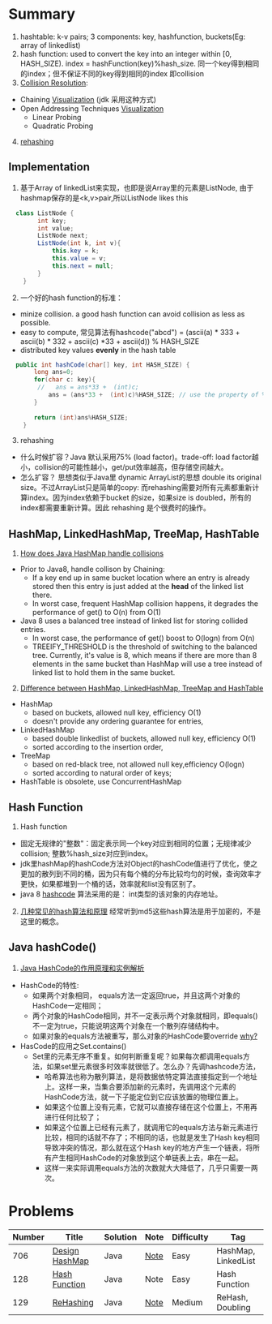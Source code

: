 # Summary
1. hashtable: k-v pairs; 3 components: key, hashfunction, buckets(Eg: array of linkedlist) 
2. hash function: used to convert the key into an integer within \[0, HASH_SIZE). 
   index = hashFunction(key)%hash_size. 同一个key得到相同的index；但不保证不同的key得到相同的index 即collision
3. [Collision Resolution](http://www.cs.cmu.edu/~ab/15-121N11/lectures/lecture16.pdf): 
* Chaining [Visualization](https://www.cs.usfca.edu/~galles/visualization/OpenHash.html) (jdk 采用这种方式)
* Open Addressing Techniques [Visualization](https://www.cs.usfca.edu/~galles/visualization/ClosedHash.html) 
  * Linear Probing
  * Quadratic Probing
4. [rehashing](https://github.com/LisaFan18/lintcode/tree/master/129.%20Rehashing)

## Implementation 
1. 基于Array of linkedList来实现，也即是说Array里的元素是ListNode, 由于hashmap保存的是<k,v>pair,所以ListNode likes this
```java
  class ListNode {
        int key;
        int value;
        ListNode next;
        ListNode(int k, int v){
            this.key = k;
            this.value = v;
            this.next = null;
        }
    }
```
2. 一个好的hash function的标准：
* minize collision. a good hash function can avoid collision as less as possible. 
* easy to compute, 常见算法有hashcode("abcd") = (ascii(a) * 333 + ascii(b) * 332 + ascii(c) *33 + ascii(d)) % HASH_SIZE 
* distributed key values **evenly** in the hash table
```java
  public int hashCode(char[] key, int HASH_SIZE) {
       long ans=0;
       for(char c: key){
        //   ans = ans*33 +  (int)c;
           ans = (ans*33 +  (int)c)%HASH_SIZE; // use the property of % operation to avoid overflow
       }
       
       return (int)ans%HASH_SIZE;
    }
```
3. rehashing 
* 什么时候扩容？Java 默认采用75% (load factor)。trade-off: load factor越小，collision的可能性越小，get/put效率越高，但存储空间越大。
* 怎么扩容？ 思想类似于Java里 dynamic ArrayList的思想 double its original size。不过ArrayList只是简单的copy: 而rehashing需要对所有元素都重新计算index。因为index依赖于bucket 的size，如果size is doubled，所有的index都需要重新计算。因此 rehashing 是个很费时的操作。

## HashMap, LinkedHashMap, TreeMap, HashTable
1. [How does Java HashMap handle collisions](https://javarevisited.blogspot.com/2016/01/how-does-java-hashmap-or-linkedhahsmap-handles.html)
* Prior to Java8, handle collison by Chaining: 
  * If a key end up in same bucket location where an entry is already stored then this entry is just added at the **head** of the linked list there.
  * In worst case, frequent HashMap collision happens, it degrades the performance of get() to O(n) from O(1)
* Java 8 uses a balanced tree instead of linked list for storing collided entries. 
  * In worst case, the performance of get() boost to O(logn) from O(n)
  * TREEIFY_THRESHOLD is the threshold of switching to the balanced tree. Currently, it's value is 8, which means if there are more than 8 elements in the same bucket than HashMap will use a tree instead of linked list to hold them in the same bucket. 
2. [Difference between HashMap, LinkedHashMap, TreeMap and HashTable](https://javarevisited.blogspot.com/2015/08/difference-between-HashMap-vs-TreeMap-vs-LinkedHashMap-Java.html)
* HashMap 
   * based on buckets, allowed null key, efficiency O(1)
   * doesn't provide any ordering guarantee for entries, 
* LinkedHashMap 
  * based double linkedlist of buckets, allowed null key, efficiency O(1)
  * sorted according to the insertion order,  
* TreeMap 
  * based on red-black tree, not allowed null key,efficiency O(logn)
  * sorted according to natural order of keys; 
* HashTable is obsolete, use ConcurrentHashMap


## Hash Function
1. Hash function
 * 固定无规律的"整数"：固定表示同一个key对应到相同的位置；无规律减少collision; 整数%hash_size对应到index。
 * jdk里hashMap的hashCode方法对Object的hashCode值进行了优化，使之更加的散列到不同的桶，因为只有每个桶的分布比较均匀的时候，查询效率才更快，如果都堆到一个桶的话，效率就和list没有区别了。
 *  java 8 [hashcode](http://www.majiang.life/blog/deep-dive-on-java-hashcode/) 算法采用的是： int类型的该对象的内存地址。 
 
2.  [几种常见的hash算法和原理](https://www.cnblogs.com/zhoug2020/p/6984177.html) 经常听到md5这些hash算法是用于加密的，不是这里的概念。

## Java hashCode()
1. [Java HashCode的作用原理和实例解析](https://blog.csdn.net/SEU_Calvin/article/details/52094115)
* HashCode的特性: 
  * 如果两个对象相同， equals方法一定返回true，并且这两个对象的HashCode一定相同；
  * 两个对象的HashCode相同，并不一定表示两个对象就相同，即equals()不一定为true，只能说明这两个对象在一个散列存储结构中。
  * 如果对象的equals方法被重写，那么对象的HashCode要override [why?](https://www.jianshu.com/p/da7491e5be53)
* HasCode的应用之Set.contains()
  * Set里的元素无序不重复。如何判断重复呢？如果每次都调用equals方法，如果set里元素很多时效率就很低了。怎么办？先调hashcode方法，
    * 哈希算法也称为散列算法，是将数据依特定算法直接指定到一个地址上。这样一来，当集合要添加新的元素时，先调用这个元素的HashCode方法，就一下子能定位到它应该放置的物理位置上。
    * 如果这个位置上没有元素，它就可以直接存储在这个位置上，不用再进行任何比较了；
    * 如果这个位置上已经有元素了，就调用它的equals方法与新元素进行比较，相同的话就不存了；不相同的话，也就是发生了Hash key相同导致冲突的情况，那么就在这个Hash key的地方产生一个链表，将所有产生相同HashCode的对象放到这个单链表上去，串在一起。
    * 这样一来实际调用equals方法的次数就大大降低了，几乎只需要一两次。

# Problems
| Number| Title         | Solution      | Note           | Difficulty    | Tag          |
| ------| ------------- | ------------- | -------------  | ------------- |------------- |
| 706 | [Design HashMap](https://leetcode.com/problems/design-hashmap/)| Java | [Note](https://github.com/LisaFan18/lintcode/tree/master/706.%20Design%20HashMap) |  Easy  | HashMap, LinkedList |
| 128 | [Hash Function](https://www.lintcode.com/problem/hash-function/description)| Java | Note |  Easy  | Hash Function |
| 129 | [ReHashing](https://www.lintcode.com/problem/rehashing/description)| Java | [Note](https://github.com/LisaFan18/lintcode/tree/master/129.%20Rehashing) |  Medium  | ReHash, Doubling |

